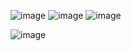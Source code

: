 ![image](https://github.com/user-attachments/assets/eb783221-8980-4061-a045-09f8876afd2a)
![image](https://github.com/user-attachments/assets/e3cafd7a-095f-4859-a214-7e6e8e08d215)
![image](https://github.com/user-attachments/assets/b1c1be69-2296-4ebd-9e08-2cc824557d8b)


![image](https://github.com/user-attachments/assets/7ae31e2b-43b9-4bcc-a9af-bcdf7cd0696f)
